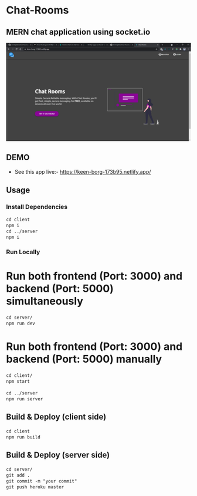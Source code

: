 # Chat-Rooms

## MERN chat application using socket.io

![screenshot](https://github.com/AmitrajitDas/Chat-Rooms/blob/main/client/src/assets/screenshot.png)

## DEMO

- See this app live:- https://keen-borg-173b95.netlify.app/

## Usage

### Install Dependencies

```
cd client
npm i
cd ../server
npm i
```

### Run Locally

# Run both frontend (Port: 3000) and backend (Port: 5000) simultaneously

```
cd server/
npm run dev
```

# Run both frontend (Port: 3000) and backend (Port: 5000) manually

```
cd client/
npm start

cd ../server
npm run server
```

## Build & Deploy (client side)

```
cd client
npm run build

```

## Build & Deploy (server side)

```
cd server/
git add .
git commit -m "your commit"
git push heroku master

```
